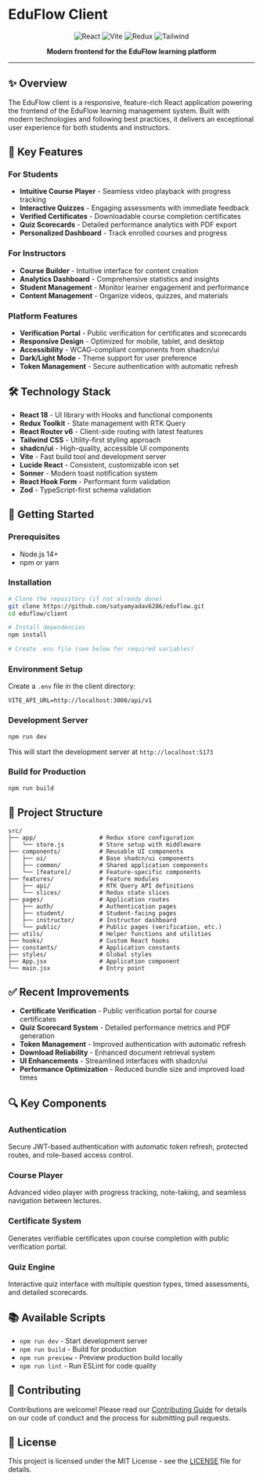 # EduFlow Client

<div align="center">
  <img src="https://img.shields.io/badge/React-18.x-61DAFB?style=for-the-badge&logo=react&logoColor=white" alt="React">
  <img src="https://img.shields.io/badge/Vite-4.x-646CFF?style=for-the-badge&logo=vite&logoColor=white" alt="Vite">
  <img src="https://img.shields.io/badge/Redux-Toolkit-764ABC?style=for-the-badge&logo=redux&logoColor=white" alt="Redux">
  <img src="https://img.shields.io/badge/Tailwind-3.x-38B2AC?style=for-the-badge&logo=tailwind-css&logoColor=white" alt="Tailwind">
</div>

<div align="center">
  <p><strong>Modern frontend for the EduFlow learning platform</strong></p>
</div>

---

## ✨ Overview

The EduFlow client is a responsive, feature-rich React application powering the frontend of the EduFlow learning management system. Built with modern technologies and following best practices, it delivers an exceptional user experience for both students and instructors.

## 🚀 Key Features

### For Students
- **Intuitive Course Player** - Seamless video playback with progress tracking
- **Interactive Quizzes** - Engaging assessments with immediate feedback
- **Verified Certificates** - Downloadable course completion certificates
- **Quiz Scorecards** - Detailed performance analytics with PDF export
- **Personalized Dashboard** - Track enrolled courses and progress

### For Instructors
- **Course Builder** - Intuitive interface for content creation
- **Analytics Dashboard** - Comprehensive statistics and insights
- **Student Management** - Monitor learner engagement and performance
- **Content Management** - Organize videos, quizzes, and materials

### Platform Features
- **Verification Portal** - Public verification for certificates and scorecards
- **Responsive Design** - Optimized for mobile, tablet, and desktop
- **Accessibility** - WCAG-compliant components from shadcn/ui
- **Dark/Light Mode** - Theme support for user preference
- **Token Management** - Secure authentication with automatic refresh

## 🛠️ Technology Stack

- **React 18** - UI library with Hooks and functional components
- **Redux Toolkit** - State management with RTK Query
- **React Router v6** - Client-side routing with latest features
- **Tailwind CSS** - Utility-first styling approach
- **shadcn/ui** - High-quality, accessible UI components
- **Vite** - Fast build tool and development server
- **Lucide React** - Consistent, customizable icon set
- **Sonner** - Modern toast notification system
- **React Hook Form** - Performant form validation
- **Zod** - TypeScript-first schema validation

## 🚀 Getting Started

### Prerequisites

- Node.js 14+
- npm or yarn

### Installation

```bash
# Clone the repository (if not already done)
git clone https://github.com/satyamyadav6286/eduflow.git
cd eduflow/client

# Install dependencies
npm install

# Create .env file (see below for required variables)
```

### Environment Setup

Create a `.env` file in the client directory:

```
VITE_API_URL=http://localhost:3000/api/v1
```

### Development Server

```bash
npm run dev
```

This will start the development server at `http://localhost:5173`

### Build for Production

```bash
npm run build
```

## 📁 Project Structure

```
src/
├── app/                  # Redux store configuration
│   └── store.js          # Store setup with middleware
├── components/           # Reusable UI components
│   ├── ui/               # Base shadcn/ui components
│   ├── common/           # Shared application components
│   └── [feature]/        # Feature-specific components
├── features/             # Feature modules
│   ├── api/              # RTK Query API definitions
│   └── slices/           # Redux state slices
├── pages/                # Application routes
│   ├── auth/             # Authentication pages
│   ├── student/          # Student-facing pages
│   ├── instructor/       # Instructor dashboard
│   └── public/           # Public pages (verification, etc.)
├── utils/                # Helper functions and utilities
├── hooks/                # Custom React hooks
├── constants/            # Application constants
├── styles/               # Global styles
├── App.jsx               # Application component
└── main.jsx              # Entry point
```

## ✅ Recent Improvements

- **Certificate Verification** - Public verification portal for course certificates
- **Quiz Scorecard System** - Detailed performance metrics and PDF generation
- **Token Management** - Improved authentication with automatic refresh
- **Download Reliability** - Enhanced document retrieval system
- **UI Enhancements** - Streamlined interfaces with shadcn/ui
- **Performance Optimization** - Reduced bundle size and improved load times

## 🔍 Key Components

### Authentication
Secure JWT-based authentication with automatic token refresh, protected routes, and role-based access control.

### Course Player
Advanced video player with progress tracking, note-taking, and seamless navigation between lectures.

### Certificate System
Generates verifiable certificates upon course completion with public verification portal.

### Quiz Engine
Interactive quiz interface with multiple question types, timed assessments, and detailed scorecards.

## 📚 Available Scripts

- `npm run dev` - Start development server
- `npm run build` - Build for production
- `npm run preview` - Preview production build locally
- `npm run lint` - Run ESLint for code quality

## 🤝 Contributing

Contributions are welcome! Please read our [Contributing Guide](../CONTRIBUTING.md) for details on our code of conduct and the process for submitting pull requests.

## 📄 License

This project is licensed under the MIT License - see the [LICENSE](../LICENSE) file for details.
